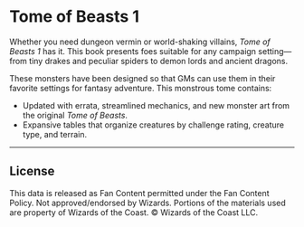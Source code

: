 # Tome of Beasts 1

Whether you need dungeon vermin or world-shaking villains, _Tome of Beasts 1_ has it. This book presents foes suitable for any campaign setting—from tiny drakes and peculiar spiders to demon lords and ancient dragons.

These monsters have been designed so that GMs can use them in their favorite settings for fantasy adventure. This monstrous tome contains:

* Updated with errata, streamlined mechanics, and new monster art from the original _Tome of Beasts_.
* Expansive tables that organize creatures by challenge rating, creature type, and terrain.

---

## License

This data is released as Fan Content permitted under the Fan Content Policy. Not approved/endorsed by Wizards. Portions of the materials used are property of Wizards of the Coast. © Wizards of the Coast LLC.

